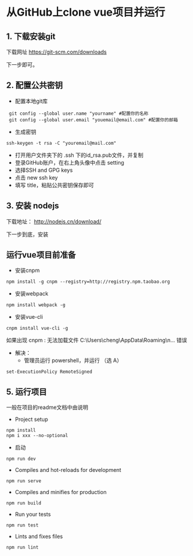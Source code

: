 # 从GitHub上clone vue项目并运行

## 1. 下载安装git

下载网址 https://git-scm.com/downloads

下一步即可。

## 2. 配置公共密钥

- 配置本地git库

~~~ 
 git config --global user.name "yourname" #配置你的名称
 git config --global user.email "youemail@email.com" #配置你的邮箱
~~~

- 生成密钥

~~~ 
ssh-keygen -t rsa -C "youremail@mail.com"
~~~

- 打开用户文件夹下的 .ssh 下的id_rsa.pub文件，并复制
- 登录GitHub账户，在右上角头像中点击 setting
- 选择SSH and GPG keys
- 点击 new ssh key
- 填写 title，粘贴公共密钥保存即可

## 3. 安装 nodejs

下载地址： http://nodejs.cn/download/

下一步到底，安装

## 运行vue项目前准备

- 安装cnpm

~~~
npm install -g cnpm --registry=http://registry.npm.taobao.org
~~~

- 安装webpack

~~~
npm install webpack -g
~~~

- 安装vue-cli

~~~
cnpm install vue-cli -g
~~~

如果出现 cnpm : 无法加载文件 C:\Users\cheng\AppData\Roaming\n... 错误

- 解决：
  - 管理员运行 powershell，并运行 （选 A）

~~~
set-ExecutionPolicy RemoteSigned
~~~

## 5. 运行项目

一般在项目的readme文档中由说明

- Project setup

```
npm install   
npm i xxx --no-optional
```

- 启动

~~~ 
npm run dev
~~~

- Compiles and hot-reloads for development

```
npm run serve
```

- Compiles and minifies for production

```
npm run build
```

+ Run your tests

```
npm run test
```

- Lints and fixes files

```
npm run lint
```



